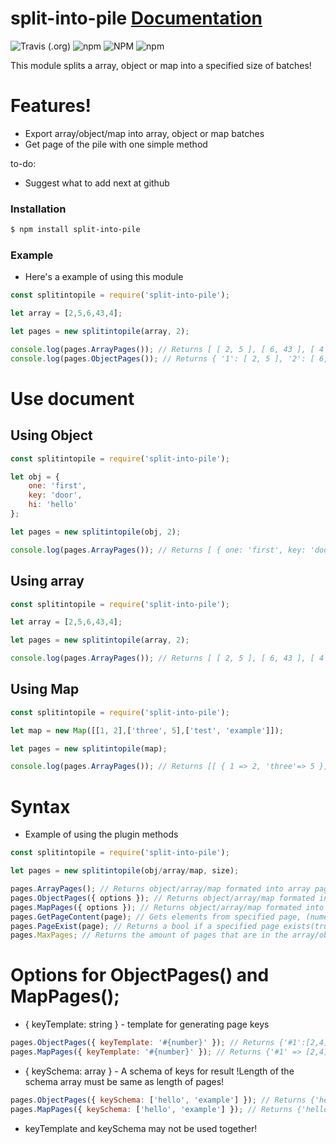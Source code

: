 

# split-into-pile [Documentation](https://pliexe.github.io/split-into-pile/split-into-pile.pages.html)
![Travis (.org)](https://img.shields.io/travis/Pliexe/split-into-pile?style=for-the-badge)  ![npm](https://img.shields.io/npm/v/split-into-pile?style=for-the-badge) ![NPM](https://img.shields.io/npm/l/split-into-pile?style=for-the-badge) ![npm](https://img.shields.io/npm/dm/split-into-pile?style=for-the-badge)

This module splits a array, object or map into a specified size of batches!

# Features!

  - Export array/object/map into array, object or map batches
  - Get page of the pile with one simple method


to-do:
  - Suggest what to add next at github


### Installation

```sh
$ npm install split-into-pile
```

### Example
   - Here's a example of using this module
```js
const splitintopile = require('split-into-pile');

let array = [2,5,6,43,4];

let pages = new splitintopile(array, 2);

console.log(pages.ArrayPages()); // Returns [ [ 2, 5 ], [ 6, 43 ], [ 4 ] ]
console.log(pages.ObjectPages()); // Returns { '1': [ 2, 5 ], '2': [ 6, 43 ], '3': [ 4 ] }
```
# Use document
## Using Object
```js
const splitintopile = require('split-into-pile');

let obj = {
    one: 'first',
    key: 'door',
    hi: 'hello'
};

let pages = new splitintopile(obj, 2);

console.log(pages.ArrayPages()); // Returns [ { one: 'first', key: 'door' }, { hi: 'hello' } ]

```
## Using array
```js
const splitintopile = require('split-into-pile');

let array = [2,5,6,43,4];

let pages = new splitintopile(array, 2);

console.log(pages.ArrayPages()); // Returns [ [ 2, 5 ], [ 6, 43 ], [ 4 ] ]
```

## Using Map
```js
const splitintopile = require('split-into-pile');

let map = new Map([[1, 2],['three', 5],['test', 'example']]);

let pages = new splitintopile(map);

console.log(pages.ArrayPages()); // Returns [[ { 1 => 2, 'three'=> 5 }], [ 'test' => 'example' ]]
```

# Syntax
  - Example of using the plugin methods
```js
const splitintopile = require('split-into-pile');

let pages = new splitintopile(obj/array/map, size);

pages.ArrayPages(); // Returns object/array/map formated into array page : [[2,4], [3,5]]
pages.ObjectPages({ options }); // Returns object/array/map formated into object page : {'1':[2,4], '2': [3,5]}
pages.MapPages({ options }); // Returns object/array/map formated into map page : { 1 => [2, 4], 2 => [3, 5] }
pages.GetPageContent(page); // Gets elements from specified page, (numeric input)
pages.PageExist(page); // Returns a bool if a specified page exists(true) or not(false)
pages.MaxPages; // Returns the amount of pages that are in the array/object
```
# Options for ObjectPages() and MapPages();
  - { keyTemplate: string } - template for generating page keys
```js
pages.ObjectPages({ keyTemplate: '#{number}' }); // Returns {'#1':[2,4], '#2': [3,5]}
pages.MapPages({ keyTemplate: '#{number}' }); // Returns {'#1' => [2,4], '#2' => [3,5]}
```
  - { keySchema: array } - A schema of keys for result !Length of the schema array must be same as length of pages!
```js
pages.ObjectPages({ keySchema: ['hello', 'example'] }); // Returns {'hello':[2,4], 'example': [3,5]}
pages.MapPages({ keySchema: ['hello', 'example'] }); // Returns {'hello' => [2,4], 'example' => [3,5]}
```
  - keyTemplate and keySchema may not be used together!
